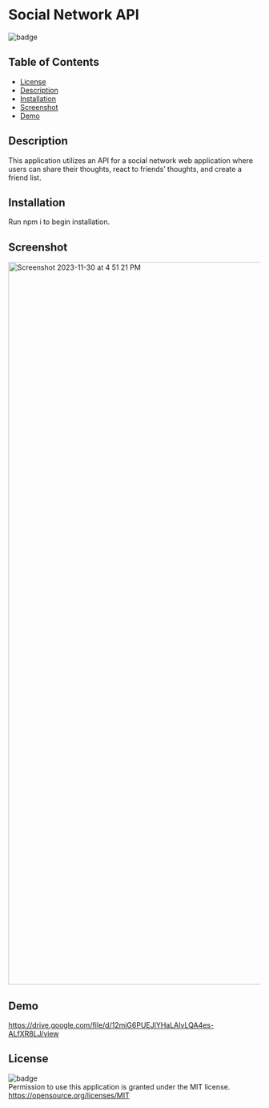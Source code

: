 # Social Network API

![badge](https://img.shields.io/badge/license-MIT-important)

## Table of Contents

* [License](#license)
* [Description](#description)
* [Installation](#installation)
* [Screenshot](#screenshot)
* [Demo](#demo)


## Description
This application utilizes an API for a social network web application where users can share their thoughts, react to friends’ thoughts, and create a friend list. 

## Installation
Run npm i to begin installation.

## Screenshot
<img width="1440" alt="Screenshot 2023-11-30 at 4 51 21 PM" src="https://github.com/Abarsanti22/Social-Network-API/assets/138410240/1176d23f-b407-4248-af45-2bff9f39ba8d">


## Demo
https://drive.google.com/file/d/12miG6PUEJlYHaLAIvLQA4es-ALfXR8LJ/view

## License
![badge](https://img.shields.io/badge/license-MIT-important)<br>
Permission to use this application is granted under the MIT license. <https://opensource.org/licenses/MIT>
